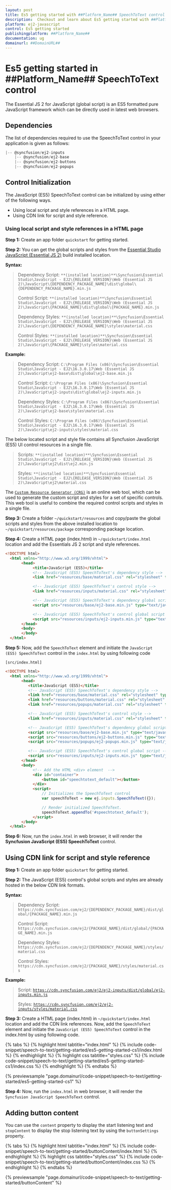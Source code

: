 ```yaml
---
layout: post
title: Es5 getting started with ##Platform_Name## SpeechToText control | Syncfusion
description:  Checkout and learn about Es5 getting started with ##Platform_Name## SpeechToText control of Syncfusion Essential JS 2 and more details.
platform: ej2-javascript
control: Es5 getting started
publishingplatform: ##Platform_Name##
documentation: ug
domainurl: ##DomainURL##
---
```


# Es5 getting started in ##Platform_Name## SpeechToText control

The Essential JS 2 for JavaScript (global script) is an ES5 formatted pure JavaScript framework which can be directly used in latest web browsers.

## Dependencies

The list of dependencies required to use the SpeechToText control in your application is given as follows:

```js
|-- @syncfusion/ej2-inputs
    |-- @syncfusion/ej2-base
    |-- @syncfusion/ej2-buttons
    |-- @syncfusion/ej2-popups
```

## Control Initialization

The JavaScript (ES5) SpeechToText control can be initialized by using either of the following ways.

* Using local script and style references in a HTML page.
* Using CDN link for script and style reference.

### Using local script and style references in a HTML page

**Step 1:** Create an app folder `quickstart` for getting started.

**Step 2:** You can get the global scripts and styles from the [Essential Studio JavaScript (Essential JS 2)](https://www.syncfusion.com/downloads/essential-js2) build installed location.

**Syntax:**
> Dependency Script: `**(installed location)**\Syncfusion\Essential Studio\JavaScript - EJ2\{RELEASE_VERSION}\Web (Essential JS 2)\JavaScript\{DEPENDENCY_PACKAGE_NAME}\dist\global\{DEPENDENCY_PACKAGE_NAME}.min.js`
>
> Control Script: `**(installed location)**\Syncfusion\Essential Studio\JavaScript - EJ2\{RELEASE_VERSION}\Web (Essential JS 2)\JavaScript\{PACKAGE_NAME}\dist\global\{PACKAGE_NAME}.min.js`
>
> Dependency Styles: `**(installed location)**\Syncfusion\Essential Studio\JavaScript - EJ2\{RELEASE_VERSION}\Web (Essential JS 2)\JavaScript\{DEPENDENCY_PACKAGE_NAME}\styles\material.css`
>
> Control Styles: `**(installed location)**\Syncfusion\Essential Studio\JavaScript - EJ2\{RELEASE_VERSION}\Web (Essential JS 2)\JavaScript\{PACKAGE_NAME}\styles\material.css`

**Example:**

> Dependency Script: `C:\Program Files (x86)\Syncfusion\Essential Studio\JavaScript - EJ2\16.3.0.17\Web (Essential JS 2)\JavaScript\ej2-base\dist\global\ej2-base.min.js`
>
> Control Script: `C:\Program Files (x86)\Syncfusion\Essential Studio\JavaScript - EJ2\16.3.0.17\Web (Essential JS 2)\JavaScript\ej2-inputs\dist\global\ej2-inputs.min.js`
>
> Dependency Styles: `C:\Program Files (x86)\Syncfusion\Essential Studio\JavaScript - EJ2\16.3.0.17\Web (Essential JS 2)\JavaScript\ej2-base\styles\material.css`
>
> Control Styles: `C:\Program Files (x86)\Syncfusion\Essential Studio\JavaScript - EJ2\16.3.0.17\Web (Essential JS 2)\JavaScript\ej2-inputs\styles\material.css`

The below located script and style file contains all Syncfusion JavaScript (ES5) UI control resources in a single file.

> Scripts: `**(installed location)**\Syncfusion\Essential Studio\JavaScript - EJ2\{RELEASE_VERSION}\Web (Essential JS 2)\JavaScript\ej2\dist\ej2.min.js`
>
> Styles: `**(installed location)**\Syncfusion\Essential Studio\JavaScript - EJ2\{RELEASE_VERSION}\Web (Essential JS 2)\JavaScript\ej2\material.css`

The [`Custom Resource Generator (CRG)`](https://crg.syncfusion.com/) is an online web tool, which can be used to generate the custom script and styles for a set of specific controls. This web tool is useful to combine the required control scripts and styles in a single file.

**Step 3:** Create a folder `~/quickstart/resources` and copy/paste the global scripts and styles from the above installed location to `~/quickstart/resources/package` corresponding package location.

**Step 4:** Create a HTML page (index.html) in `~/quickstart/index.html` location and add the Essentials JS 2 script and style references.

```html
<!DOCTYPE html>
  <html xmlns="http://www.w3.org/1999/xhtml">
       <head>
            <title>JavaScript (ES5)</title>
            <!-- JavaScript (ES5) SpeechToText's dependency style -->
            <link href="resources/base/material.css" rel="stylesheet" type="text/css"/>

            <!-- JavaScript (ES5) SpeechToText's control style -->
            <link href="resources/inputs/material.css" rel="stylesheet" type="text/css"/>

            <!-- JavaScript (ES5) SpeechToText's dependency global script -->
            <script src="resources/base/ej2-base.min.js" type="text/javascript"></script>

            <!-- JavaScript (ES5) SpeechToText's control global script -->
            <script src="resources/inputs/ej2-inputs.min.js" type="text/javascript"></script>
       </head>
       <body>
       </body>
  </html>
```

**Step 5:** Now, add the `SpeechToText` element and initiate the `JavaScript (ES5) SpeechToText` control in the `index.html` by using following code

`[src/index.html]`

```html
<!DOCTYPE html>
  <html xmlns="http://www.w3.org/1999/xhtml">
       <head>
          <title>JavaScript (ES5)</title>
          <!-- JavaScript (ES5) SpeechToText's dependency style -->
          <link href="resources/base/material.css" rel="stylesheet" type="text/css"/>
          <link href="resources/buttons/material.css" rel="stylesheet" type="text/css"/>
          <link href="resources/popups/material.css" rel="stylesheet" type="text/css"/>

          <!-- JavaScript (ES5) SpeechToText's control style -->
          <link href="resources/inputs/material.css" rel="stylesheet" type="text/css"/>

          <!-- JavaScript (ES5) SpeechToText's dependency global script -->
          <script src="resources/base/ej2-base.min.js" type="text/javascript"></script>
          <script src="resources/buttons/ej2-buttons.min.js" type="text/javascript"></script>
          <script src="resources/popups/ej2-popups.min.js" type="text/javascript"></script>

          <!-- JavaScript (ES5) SpeechToText's control global script -->
          <script src="resources/inputs/ej2-inputs.min.js" type="text/javascript"></script>
       </head>
       <body>
            <!-- Add the HTML <div> element  -->
            <div id="container">
                <button id="speechtotext_default"></button>
            </div>
            <script>
                // Initializes the SpeechToText control
                var speechToText = new ej.inputs.SpeechToText({});

                // Render initialized SpeechToText.
                speechToText.appendTo('#speechtotext_default');
            </script>
       </body>
  </html>
```

**Step 6:** Now, run the `index.html` in web browser, it will render the **Syncfusion JavaScript (ES5) SpeechToText** control.

## Using CDN link for script and style reference

**Step 1:** Create an app folder `quickstart` for getting started.

**Step 2:** The JavaScript (ES5) control's global scripts and styles are already hosted in the below CDN link formats.

**Syntax:**
> Dependency Script: `https://cdn.syncfusion.com/ej2/{DEPENDENCY_PACKAGE_NAME}/dist/global/{PACKAGE_NAME}.min.js`
>
> Control Script: `https://cdn.syncfusion.com/ej2/{PACKAGE_NAME}/dist/global/{PACKAGE_NAME}.min.js`
>
> Dependency Styles: `https://cdn.syncfusion.com/ej2/{DEPENDENCY_PACKAGE_NAME}/styles/material.css`
>
> Control Styles: `https://cdn.syncfusion.com/ej2/{PACKAGE_NAME}/styles/material.css`

**Example:**
> Script: [`https://cdn.syncfusion.com/ej2/ej2-inputs/dist/global/ej2-inputs.min.js`](https://cdn.syncfusion.com/ej2/ej2-inputs/dist/global/ej2-inputs.min.js)
>
> Styles: [`https://cdn.syncfusion.com/ej2/ej2-inputs/styles/material.css`](http://cdn.syncfusion.com/ej2/ej2-inputs/styles/material.css)

**Step 3:** Create a HTML page (index.html) in `~/quickstart/index.html` location and add the CDN link references. Now, add the `SpeechToText` element and initiate the `JavaScript (ES5) SpeechToText` control in the index.html by using following code.

{% tabs %}
{% highlight html tabtitle="index.html" %}
{% include code-snippet/speech-to-text/getting-started/es5-getting-started-cs1/index.html %}
{% endhighlight %}
{% highlight css tabtitle="styles.css" %}
{% include code-snippet/speech-to-text/getting-started/es5-getting-started-cs1/index.css %}
{% endhighlight %}
{% endtabs %}

{% previewsample "page.domainurl/code-snippet/speech-to-text/getting-started/es5-getting-started-cs1" %}

**Step 4:** Now, run the `index.html` in web browser, it will render the `Syncfusion JavaScript SpeechToText` control.

## Adding button content

You can use the `content` property to display the start listening text and `stopContent` to display the stop listening text by using the `buttonSettings` property.

{% tabs %}
{% highlight html tabtitle="index.html" %}
{% include code-snippet/speech-to-text/getting-started/buttonContent/index.html %}
{% endhighlight %}
{% highlight css tabtitle="styles.css" %}
{% include code-snippet/speech-to-text/getting-started/buttonContent/index.css %}
{% endhighlight %}
{% endtabs %}
        
{% previewsample "page.domainurl/code-snippet/speech-to-text/getting-started/buttonContent" %}

